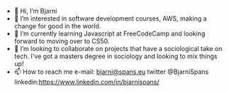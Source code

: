 - 👋 Hi, I’m Bjarni
- 👀 I’m interested in software development courses, AWS, making a change for good in the world.
- 🌱 I’m currently learning Javascript at FreeCodeCamp and looking forward to moving over to CS50.
- 💞️ I’m looking to collaborate on projects that have a sociological take on tech. I've got a masters degree in sociology and looking to mix things up!
- 📫 How to reach me e-mail: bjarni@spans.eu twitter @BjarniSpans linkedin:https://www.linkedin.com/in/bjarnispans/

<!---
bspans/bspans is a ✨ special ✨ repository because its `README.md` (this file) appears on your GitHub profile.
You can click the Preview link to take a look at your changes.
--->
